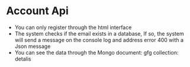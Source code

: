 # Account Api




  - You can only register through the html interface
  - The system checks if the email exists in a database, If so, the system will send a message on the console log and address error 400 with a Json message
  - You can see the data through the Mongo document: gfg collection: detalis 
  
